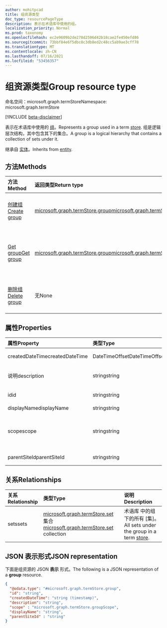 ```yaml
---
author: mohitpcad
title: 组资源类型
doc_type: resourcePageType
description: 表示在术语库中使用的组。
localization_priority: Normal
ms.prod: taxonomy
ms.openlocfilehash: ec2e9609b2de278d2596d42b18cae2fe450efd86
ms.sourcegitcommit: 73bbf84e6f5dbc8c3db8ed2c48cc5ab9ae3cff78
ms.translationtype: MT
ms.contentlocale: zh-CN
ms.lasthandoff: 07/16/2021
ms.locfileid: "53456357"
---
```

# <a name="group-resource-type"></a><span data-ttu-id="a6a96-103">组资源类型</span><span class="sxs-lookup"><span data-stu-id="a6a96-103">Group resource type</span></span>

<span data-ttu-id="a6a96-104">命名空间：microsoft.graph.termStore</span><span class="sxs-lookup"><span data-stu-id="a6a96-104">Namespace: microsoft.graph.termStore</span></span>

[!INCLUDE [beta-disclaimer](../../includes/beta-disclaimer.md)]


<span data-ttu-id="a6a96-105">表示在术语库中使用的 [组](../resources/termstore-store.md)。</span><span class="sxs-lookup"><span data-stu-id="a6a96-105">Represents a group used in a term [store](../resources/termstore-store.md).</span></span> <span data-ttu-id="a6a96-106">组是逻辑层次结构，其中包含其下的集合。</span><span class="sxs-lookup"><span data-stu-id="a6a96-106">A group is a logical hierarchy that contains a collection of sets under it.</span></span> 

<span data-ttu-id="a6a96-107">继承自 [实体](../resources/entity.md)。</span><span class="sxs-lookup"><span data-stu-id="a6a96-107">Inherits from [entity](../resources/entity.md).</span></span>


## <a name="methods"></a><span data-ttu-id="a6a96-108">方法</span><span class="sxs-lookup"><span data-stu-id="a6a96-108">Methods</span></span>

| <span data-ttu-id="a6a96-109">方法</span><span class="sxs-lookup"><span data-stu-id="a6a96-109">Method</span></span>                                                   | <span data-ttu-id="a6a96-110">返回类型</span><span class="sxs-lookup"><span data-stu-id="a6a96-110">Return type</span></span>       |    <span data-ttu-id="a6a96-111">说明</span><span class="sxs-lookup"><span data-stu-id="a6a96-111">Description</span></span>
|:---------------------------------------------------------|:------------------|:---------------------
| [<span data-ttu-id="a6a96-112">创建组</span><span class="sxs-lookup"><span data-stu-id="a6a96-112">Create group</span></span>](../api/termstore-group-post.md)                     | <span data-ttu-id="a6a96-113">[microsoft.graph.termStore.group]</span><span class="sxs-lookup"><span data-stu-id="a6a96-113">[microsoft.graph.termStore.group]</span></span> | <span data-ttu-id="a6a96-114">在术语库创建 [组]。</span><span class="sxs-lookup"><span data-stu-id="a6a96-114">Create a group in a term [store].</span></span>
| [<span data-ttu-id="a6a96-115">Get group</span><span class="sxs-lookup"><span data-stu-id="a6a96-115">Get group</span></span>](../api/termstore-group-get.md)                           | <span data-ttu-id="a6a96-116">[microsoft.graph.termStore.group]</span><span class="sxs-lookup"><span data-stu-id="a6a96-116">[microsoft.graph.termStore.group]</span></span> | <span data-ttu-id="a6a96-117">检索术语库中的组 [数据]。</span><span class="sxs-lookup"><span data-stu-id="a6a96-117">Retrieve the data of a group in a term [store].</span></span>
| [<span data-ttu-id="a6a96-118">删除组</span><span class="sxs-lookup"><span data-stu-id="a6a96-118">Delete group</span></span>](../api/termstore-group-delete.md)                     | <span data-ttu-id="a6a96-119">无</span><span class="sxs-lookup"><span data-stu-id="a6a96-119">None</span></span> |  <span data-ttu-id="a6a96-120">删除术语库中的 [组]。</span><span class="sxs-lookup"><span data-stu-id="a6a96-120">Delete a group in a term [store].</span></span>

## <a name="properties"></a><span data-ttu-id="a6a96-121">属性</span><span class="sxs-lookup"><span data-stu-id="a6a96-121">Properties</span></span>

| <span data-ttu-id="a6a96-122">属性</span><span class="sxs-lookup"><span data-stu-id="a6a96-122">Property</span></span>             | <span data-ttu-id="a6a96-123">类型</span><span class="sxs-lookup"><span data-stu-id="a6a96-123">Type</span></span>               | <span data-ttu-id="a6a96-124">说明</span><span class="sxs-lookup"><span data-stu-id="a6a96-124">Description</span></span>
|:---------------------|:-------------------|:------------------------------------
| <span data-ttu-id="a6a96-125">createdDateTime</span><span class="sxs-lookup"><span data-stu-id="a6a96-125">createdDateTime</span></span>      | <span data-ttu-id="a6a96-126">DateTimeOffset</span><span class="sxs-lookup"><span data-stu-id="a6a96-126">DateTimeOffset</span></span>     | <span data-ttu-id="a6a96-127">组创建日期和时间。</span><span class="sxs-lookup"><span data-stu-id="a6a96-127">Date and time of group creation.</span></span> <span data-ttu-id="a6a96-128">只读。</span><span class="sxs-lookup"><span data-stu-id="a6a96-128">Read-only.</span></span>
| <span data-ttu-id="a6a96-129">说明</span><span class="sxs-lookup"><span data-stu-id="a6a96-129">description</span></span>          | <span data-ttu-id="a6a96-130">string</span><span class="sxs-lookup"><span data-stu-id="a6a96-130">string</span></span>             | <span data-ttu-id="a6a96-131">提供有关术语用法的详细信息的说明。</span><span class="sxs-lookup"><span data-stu-id="a6a96-131">Description giving details on the term usage.</span></span>
| <span data-ttu-id="a6a96-132">id</span><span class="sxs-lookup"><span data-stu-id="a6a96-132">id</span></span>                   | <span data-ttu-id="a6a96-133">string</span><span class="sxs-lookup"><span data-stu-id="a6a96-133">string</span></span>             | <span data-ttu-id="a6a96-134">组的唯一标识符。</span><span class="sxs-lookup"><span data-stu-id="a6a96-134">Unique identifier of group.</span></span> <span data-ttu-id="a6a96-135">只读。</span><span class="sxs-lookup"><span data-stu-id="a6a96-135">Read-Only.</span></span>
| <span data-ttu-id="a6a96-136">displayName</span><span class="sxs-lookup"><span data-stu-id="a6a96-136">displayName</span></span>          | <span data-ttu-id="a6a96-137">string</span><span class="sxs-lookup"><span data-stu-id="a6a96-137">string</span></span>             | <span data-ttu-id="a6a96-138">组的名称。</span><span class="sxs-lookup"><span data-stu-id="a6a96-138">Name of group.</span></span>
| <span data-ttu-id="a6a96-139">scope</span><span class="sxs-lookup"><span data-stu-id="a6a96-139">scope</span></span>                | <span data-ttu-id="a6a96-140">string</span><span class="sxs-lookup"><span data-stu-id="a6a96-140">string</span></span>              | <span data-ttu-id="a6a96-141">返回组的类型。</span><span class="sxs-lookup"><span data-stu-id="a6a96-141">Returns type of group.</span></span> <span data-ttu-id="a6a96-142">可能的值是"global"、"system"和"siteCollection"。</span><span class="sxs-lookup"><span data-stu-id="a6a96-142">Possible values are 'global', 'system' and 'siteCollection'.</span></span>
| <span data-ttu-id="a6a96-143">parentSiteId</span><span class="sxs-lookup"><span data-stu-id="a6a96-143">parentSiteId</span></span>         | <span data-ttu-id="a6a96-144">string</span><span class="sxs-lookup"><span data-stu-id="a6a96-144">string</span></span>             | <span data-ttu-id="a6a96-145">此组的父网站的 ID。</span><span class="sxs-lookup"><span data-stu-id="a6a96-145">Id of the parent site of this group.</span></span>

## <a name="relationships"></a><span data-ttu-id="a6a96-146">关系</span><span class="sxs-lookup"><span data-stu-id="a6a96-146">Relationships</span></span>
| <span data-ttu-id="a6a96-147">关系</span><span class="sxs-lookup"><span data-stu-id="a6a96-147">Relationship</span></span>       | <span data-ttu-id="a6a96-148">类型</span><span class="sxs-lookup"><span data-stu-id="a6a96-148">Type</span></span>                        | <span data-ttu-id="a6a96-149">说明</span><span class="sxs-lookup"><span data-stu-id="a6a96-149">Description</span></span>
|:-------------------|:----------------------------|:--------------------------
| <span data-ttu-id="a6a96-150">sets</span><span class="sxs-lookup"><span data-stu-id="a6a96-150">sets</span></span>           | <span data-ttu-id="a6a96-151">[microsoft.graph.termStore.set][] 集合</span><span class="sxs-lookup"><span data-stu-id="a6a96-151">[microsoft.graph.termStore.set][] collection</span></span> | <span data-ttu-id="a6a96-152">术语库 中的组下的所有 [集]。</span><span class="sxs-lookup"><span data-stu-id="a6a96-152">All sets under the group in a term [store].</span></span>

## <a name="json-representation"></a><span data-ttu-id="a6a96-153">JSON 表示形式</span><span class="sxs-lookup"><span data-stu-id="a6a96-153">JSON representation</span></span>

<span data-ttu-id="a6a96-154">下面是组资源的 JSON **表示** 形式。</span><span class="sxs-lookup"><span data-stu-id="a6a96-154">The following is a JSON representation of a **group** resource.</span></span>
<!-- {
  "blockType": "resource",
  "keyProperty": "id",
  "@odata.type": "microsoft.graph.termStore.group",
  "baseType": "microsoft.graph.entity",
  "openType": false
}
-->
```json
{
  "@odata.type": "#microsoft.graph.termStore.group",
  "id": "string",
  "createdDateTime": "string (timestamp)",
  "description": "string",
  "scope" : "microsoft.graph.termStore.groupScope",
  "displayName": "string",
  "parentSiteId" : "string"
}
```



[identitySet]: identitySet.md
[microsoft.graph.termStore.set]: termstore-set.md
[microsoft.graph.termStore.group]: termstore-group.md
[microsoft.graph.termStore.store]: termstore-store.md
[store]: ../resources/termstore-store.md
[group]: ../resources/termstore-group.md
[set]: ../resources/termstore-set.md
<!--
{
  "type": "#page.annotation",
  "description": "TermGroup is the entity used for managing permissions for the termSets in termStore",
  "keywords": "termGroup,facet,resource",
  "section": "documentation",
  "tocPath": "TermGroup",
  "tocBookmarks": {
    "Resources/termStore.group&quot;: &quot;#"
  },
  "suppressions": []
}
-->


